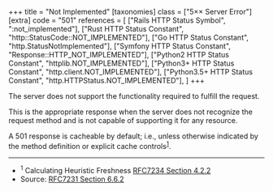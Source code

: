 +++
title = "Not Implemented"
[taxonomies]
class = ["5&times;&times; Server Error"]
[extra]
code = "501"
references = [
    ["Rails HTTP Status Symbol", ":not_implemented"],
    ["Rust HTTP Status Constant", "http::StatusCode::NOT_IMPLEMENTED"],
    ["Go HTTP Status Constant", "http.StatusNotImplemented"],
    ["Symfony HTTP Status Constant", "Response::HTTP_NOT_IMPLEMENTED"],
    ["Python2 HTTP Status Constant", "httplib.NOT_IMPLEMENTED"],
    ["Python3+ HTTP Status Constant", "http.client.NOT_IMPLEMENTED"],
    ["Python3.5+ HTTP Status Constant", "http.HTTPStatus.NOT_IMPLEMENTED"],
]
+++

The server does not support the functionality required to fulfill the request.

This is the appropriate response when the server does not recognize the request method and is not capable of supporting it for any resource.

A 501 response is cacheable by default; i.e., unless otherwise indicated by the method definition or explicit cache controls<sup>[1](#ref-1)</sup>.

---

* <span id="ref-1"><sup>1</sup> Calculating Heuristic Freshness
[RFC7234 Section 4.2.2][2]</span>
* Source: [RFC7231 Section 6.6.2][1]

[1]: <http://tools.ietf.org/html/rfc7231#section-6.6.2>
[2]: <http://tools.ietf.org/html/rfc7234#section-4.2.2>
